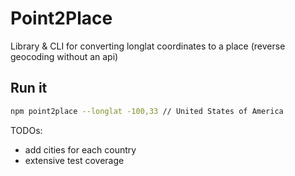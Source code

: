 # Point2Place 
Library & CLI for converting longlat coordinates to a place (reverse geocoding without an api)

## Run it

```sh
npm point2place --longlat -100,33 // United States of America
```

TODOs:
- add cities for each country
- extensive test coverage
